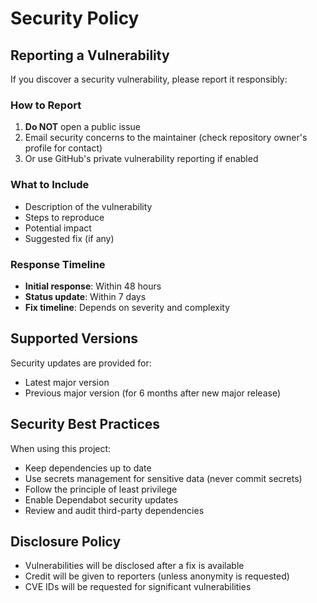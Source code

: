 # Security Policy

## Reporting a Vulnerability

If you discover a security vulnerability, please report it responsibly:

### How to Report

1. **Do NOT** open a public issue
2. Email security concerns to the maintainer (check repository owner's profile for contact)
3. Or use GitHub's private vulnerability reporting if enabled

### What to Include

- Description of the vulnerability
- Steps to reproduce
- Potential impact
- Suggested fix (if any)

### Response Timeline

- **Initial response**: Within 48 hours
- **Status update**: Within 7 days
- **Fix timeline**: Depends on severity and complexity

## Supported Versions

Security updates are provided for:
- Latest major version
- Previous major version (for 6 months after new major release)

## Security Best Practices

When using this project:
- Keep dependencies up to date
- Use secrets management for sensitive data (never commit secrets)
- Follow the principle of least privilege
- Enable Dependabot security updates
- Review and audit third-party dependencies

## Disclosure Policy

- Vulnerabilities will be disclosed after a fix is available
- Credit will be given to reporters (unless anonymity is requested)
- CVE IDs will be requested for significant vulnerabilities

